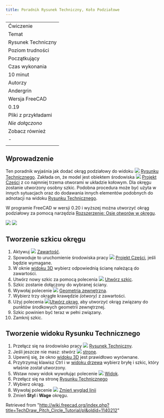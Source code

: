 ```yaml
---
title: Poradnik Rysunek Techniczny, Koło Podziałowe
---
```


|                     |
| ------------------- |
| Ćwiczenie           |
| Temat               |
| Rysunek Techniczny  |
| Poziom trudności    |
| Początkujący        |
| Czas wykonania      |
| 10 minut            |
| Autorzy             |
| Andergrin           |
| Wersja FreeCAD      |
| 0.19                |
| Pliki z przykładami |
| _Nie dołączono_     |
| Zobacz również      |
| _-_                 |
|                     |

## Wprowadzenie

Ten poradnik wyjaśnia jak dodać okrąg podziałowy do widoku ![](/images/Workbench_TechDraw.svg) [Rysunku Technicznego](/TechDraw_Workbench/pl "TechDraw Workbench/pl"). Zakłada on, że model jest obiektem środowiska ![](/images/PartDesign_Body.svg) [Projekt Części](/PartDesign_Body/pl "PartDesign Body/pl") z co najmniej trzema otworami w układzie kołowym. Dla okręgu zostanie utworzony osobny szkic. Podobna procedura może być użyta w innych sytuacjach oraz do dodawania innych elementów podobnych do adnotacji na widoku [Rysunku Technicznego](/TechDraw_Workbench/pl "TechDraw Workbench/pl").

W programie FreeCAD w wersji 0.20 i wyższej można utworzyć okrąg podziałowy za pomocą narzędzia [Rozszerzenie: Osie otworów w okręgu](/TechDraw_ExtensionHoleCircle/pl "TechDraw ExtensionHoleCircle/pl").

![](/images/Circle.png)
![](/images/Pitch_Circle.png)

## Tworzenie szkicu okręgu

1. Aktywuj ![](/images/PartDesign_Body.svg) [Zawartość](/PartDesign_Body/pl "PartDesign Body/pl").
2. Spowoduje to uruchomienie środowiska pracy ![](/images/Workbench_PartDesign.svg) [Projekt Części](/PartDesign_Workbench/pl "PartDesign Workbench/pl"), jeśli będzie wymagane.
3. W oknie [widoku 3D](/3D_view/pl "3D view/pl") wybierz odpowiednią ścianę należącą do zawartości.
4. Utwórz nowy szkic za pomocą polecenia ![](/images/PartDesign_NewSketch.svg) [Utwórz szkic](/PartDesign_NewSketch/pl "PartDesign NewSketch/pl").
5. Szkic zostanie dołączony do wybranej ściany.
6. Wywołaj polecenie ![](/images/Sketcher_External.svg) [Geometria zewnętrzna](/Sketcher_External/pl "Sketcher External/pl").
7. Wybierz trzy okrągłe krawędzie _(otwory)_ z zawartości.
8. Użyj polecenia ![](/images/Sketcher_Create3PointCircle.svg)[Utwórz okrąg](/Sketcher_Create3PointCircle/pl "Sketcher Create3PointCircle/pl"), aby utworzyć okrąg związany do punktów środkowych geometrii zewnętrznej.
9. Szkic powinien być teraz w pełni związany.
10. Zamknij szkic.

## Tworzenie widoku Rysunku Technicznego

1. Przełącz się na środowisko pracy ![](/images/Workbench_TechDraw.svg) [Rysunek Techniczny](/TechDraw_Workbench/pl "TechDraw Workbench/pl").
2. Jeśli jeszcze nie masz: stwórz ![](/images/TechDraw_PageDefault.svg) [stronę](/TechDraw_PageDefault/pl "TechDraw PageDefault/pl").
3. Upewnij się, że okno [widoku 3D](/3D_view "3D view") jest prawidłowo wyrównane.
4. Przytrzymaj klawisz Ctrl i w [widoku drzewa](/Tree_view/pl "Tree view/pl") wybierz bryłę i szkic, który właśnie został utworzony.
5. Wstaw nowy widok wywołując polecenie ![](/images/TechDraw_View.svg) [Widok](/TechDraw_View/pl "TechDraw View/pl").
6. Przełącz się na stronę [Rysunku Technicznego](/TechDraw_Workbench/pl "TechDraw Workbench/pl")
7. Wybierz okrąg.
8. Wywołaj polecenie ![](/images/TechDraw_DecorateLine.svg) [Zmień wygląd linii](/TechDraw_DecorateLine/pl "TechDraw DecorateLine/pl")
9. Zmień **Styl** i **Wage** okręgu.

Retrieved from "<http://wiki.freecad.org/index.php?title=TechDraw_Pitch_Circle_Tutorial/pl&oldid=1140212>"
